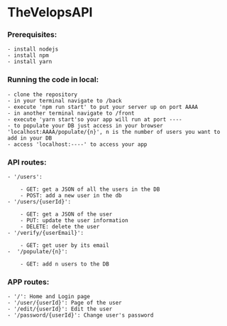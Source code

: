 # TheVelopsAPI
### Prerequisites:

    - install nodejs
    - install npm
    - install yarn

### Running the code in local:

    - clone the repository
    - in your terminal navigate to /back
    - execute 'npm run start' to put your server up on port AAAA
    - in another terminal navigate to /front
    - execute 'yarn start'so your app will run at port ----
    - to populate your DB just access in your browser 'localhost:AAAA/populate/{n}', n is the number of users you want to add in your DB
    - access 'localhost:----' to access your app
    
### API routes:

    - '/users':

        - GET: get a JSON of all the users in the DB
        - POST: add a new user in the db
    - '/users/{userId}':

        - GET: get a JSON of the user 
        - PUT: update the user information
        - DELETE: delete the user
    - '/verify/{userEmail}':

        - GET: get user by its email
    -  '/populate/{n}':
    
        - GET: add n users to the DB
        
### APP routes:

    - '/': Home and Login page
    - '/user/{userId}': Page of the user
    - '/edit/{userId}': Edit the user
    - '/password/{userId}': Change user's password